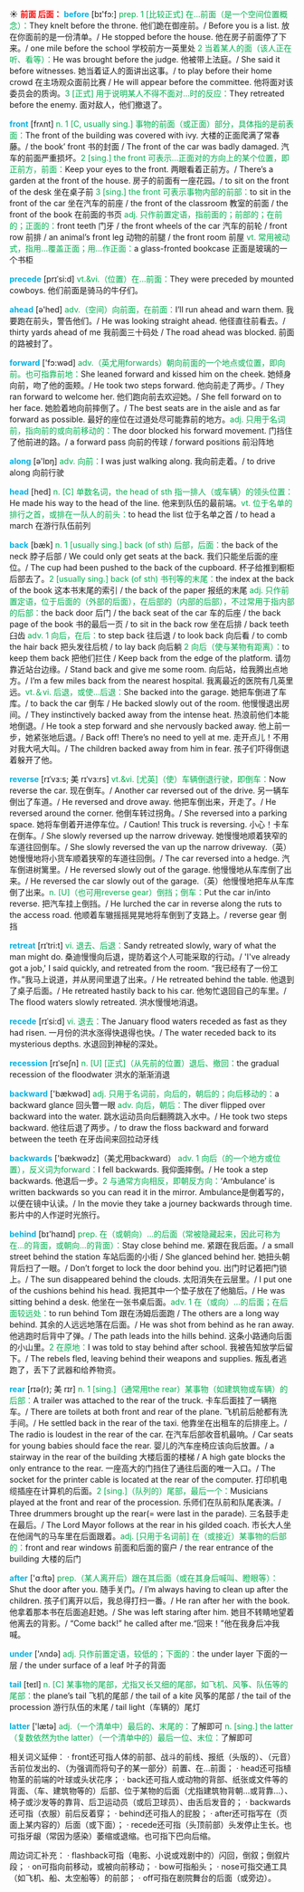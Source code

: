 ☀ <font color="red">**前面 后面：**</font>
<font color="sky blue">**before**</font> [bɪ'fɔ:] 
<font color="#00b050">prep. 1 [比较正式] 在…前面（是一个空间位置概念）：</font>They knelt before the throne. 他们跪在御座前。/ Before you is a list. 放在你面前的是一份清单。/ He stopped before the house. 他在房子前面停了下来。/ one mile before the school 学校前方一英里处 <font color="#00b050">2 当着某人的面（该人正在听、看等）：</font>He was brought before the judge. 他被带上法庭。/ She said it before witnesses. 她当着证人的面讲出这事。/ to play before their home crowd 在主场观众面前比赛 / He will appear before the committee. 他将面对该委员会的质询。<font color="#00b050">3 [正式] 用于说明某人不得不面对…时的反应：</font>They retreated before the enemy. 面对敌人，他们撤退了。

<font color="sky blue">**front**</font> [frʌnt] 
<font color="#00b050">n. 1 [C, usually sing.] 事物的前面（或正面）部分，具体指的是前表面：</font>The front of the building was covered with ivy. 大楼的正面爬满了常春藤。/ the book’ front 书的封面 / The front of the car was badly damaged. 汽车的前面严重损坏。<font color="#00b050">2 [sing.] the front 可表示…正面对的方向上的某个位置，即正前方，前面：</font>Keep your eyes to the front. 两眼看着正前方。/ There’s a garden at the front of the house. 房子的前面有一座花园。/ to sit on the front of the desk 坐在桌子前 <font color="#00b050">3 [sing.] the front 可表示事物内部的前部：</font>to sit in the front of the car 坐在汽车的前座 / the front of the classroom 教室的前面 / the front of the book 在前面的书页 <font color="#00b050">adj. 只作前置定语，指前面的；前部的；在前的；正面的：</font>front teeth 门牙 / the front wheels of the car 汽车的前轮 / front row 前排 / an animal’s front leg 动物的前腿 / the front room 前屋 <font color="#00b050">vt. 常用被动式，指用…覆盖正面；用…作正面：</font>a glass-fronted bookcase 正面是玻璃的一个书柜    
           
<font color="sky blue">**precede**</font> [prɪˈsi:d]
<font color="#00b050">vt.&vi.（位置）在…前面：</font>They were preceded by mounted cowboys. 他们前面是骑马的牛仔们。

<font color="sky blue">**ahead**</font> [ə'hed] 
<font color="#00b050">adv.（空间）向前面，在前面：</font>I’ll run ahead and warn them. 我要跑在前头，警告他们。/ He was looking straight ahead. 他径直往前看去。/ thirty yards ahead of me 我前面三十码处 / The road ahead was blocked. 前面的路被封了。 

<font color="sky blue">**forward**</font> ['fɔ:wəd] 
<font color="#00b050">adv.（英尤用forwards）朝向前面的一个地点或位置，即向前。也可指靠前地：</font>She leaned forward and kissed him on the cheek. 她倾身向前，吻了他的面颊。/ He took two steps forward. 他向前走了两步。/ They ran forward to welcome her. 他们跑向前去欢迎她。/ She fell forward on to her face. 她脸着地向前摔倒了。/ The best seats are in the aisle and as far forward as possible. 最好的座位在过道处尽可能靠前的地方。<font color="#00b050">adj. 只用于名词前，指向前的或向前移动的：</font>The door blocked his forward movement. 门挡住了他前进的路。/ a forward pass 向前的传球 / forward positions 前沿阵地

<font color="sky blue">**along**</font> [ə'lɒŋ] 
<font color="#00b050">adv. 向前：</font>I was just walking along. 我向前走着。/ to drive along 向前行驶

<font color="sky blue">**head**</font> [hed] 
<font color="#00b050">n. [C] 单数名词，the head of sth 指一排人（或车辆）的领头位置：</font>He made his way to the head of the line. 他来到队伍的最前端。<font color="#00b050">vt. 位于名单的排行之首，或排在一队人的前头：</font>to head the list 位于名单之首 / to head a march 在游行队伍前列

<font color="sky blue">**back**</font> [bæk] 
<font color="#00b050">n. 1 [usually sing.] back (of sth) 后部，后面：</font>the back of the neck 脖子后部 / We could only get seats at the back. 我们只能坐后面的座位。/ The cup had been pushed to the back of the cupboard. 杯子给推到橱柜后部去了。<font color="#00b050">2 [usually sing.] back (of sth) 书刊等的末尾：</font>the index at the back of the book 这本书末尾的索引 / the back of the paper 报纸的末尾 <font color="#00b050">adj. 只作前置定语，位于后面的（外部的后面），在后部的（内部的后部），不过常用于指内部的后部：</font>the back door 后门 / the back seat of the car 车的后座 / the back page of the book 书的最后一页 / to sit in the back row 坐在后排 / back teeth 臼齿 <font color="#00b050">adv. 1 向后，在后：</font>to step back 往后退 / to look back 向后看 / to comb the hair back 把头发往后梳 / to lay back 向后躺 <font color="#00b050">2 向后（使与某物有距离）：</font>to keep them back 把他们拦住 / Keep back from the edge of the platform. 请勿靠近站台边缘。/ Stand back and give me some room. 向后站，给我腾出点地方。/ I’m a few miles back from the nearest hospital. 我离最近的医院有几英里远。<font color="#00b050">vt.＆vi. 后退，或使…后退：</font>She backed into the garage. 她把车倒进了车库。/ to back the car 倒车 / He backed slowly out of the room. 他慢慢退出房间。/ They instinctively backed away from the intense heat. 热浪前他们本能地倒退。/ He took a step forward and she nervously backed away. 他上前一步，她紧张地后退。/ Back off! There’s no need to yell at me. 走开点儿！不用对我大吼大叫。/ The children backed away from him in fear. 孩子们吓得倒退着躲开了他。
        
<font color="sky blue">**reverse**</font> [rɪˈvɜ:s; 美 rɪˈvɜ:rs]
<font color="#00b050">vt.&vi. [尤英]（使）车辆倒退行驶，即倒车：</font>Now reverse the car. 现在倒车。/ Another car reversed out of the drive. 另一辆车倒出了车道。/ He reversed and drove away. 他把车倒出来，开走了。/ He reversed around the corner. 他倒车转过拐角。/ She reversed into a parking space. 她将车倒着开进停车位。/ Caution! This truck is reversing. 小心！卡车在倒车。/ She slowly reversed up the narrow driveway. 她慢慢地顺着狭窄的车道往回倒车。/ She slowly reversed the van up the narrow driveway.（英）她慢慢地将小货车顺着狭窄的车道往回倒。/ The car reversed into a hedge. 汽车倒进树篱里。/ He reversed slowly out of the garage. 他慢慢地从车库倒了出来。/ He reversed the car slowly out of the garage.（英）他慢慢地把车从车库倒了出来。<font color="#00b050">n. [U]（也可用reverse gear）倒挡；倒车：</font>Put the car in/into reverse. 把汽车挂上倒挡。/ He lurched the car in reverse along the ruts to the access road. 他顺着车辙摇摇晃晃地将车倒到了支路上。/ reverse gear 倒挡

<font color="sky blue">**retreat**</font> [rɪˈtri:t]
<font color="#00b050">vi. 退去、后退：</font>Sandy retreated slowly, wary of what the man might do. 桑迪慢慢向后退，提防着这个人可能采取的行动。/ 'I've already got a job,' I said quickly, and retreated from the room. “我已经有了一份工作。”我马上说道，并从房间里退了出来。/ He retreated behind the table. 他退到了桌子后面。/ He retreated hastily back to his car. 他匆忙退回自己的车里。/ The flood waters slowly retreated. 洪水慢慢地消退。
           
<font color="sky blue">**recede**</font> [rɪˈsi:d]
<font color="#00b050">vi. 退去：</font>The January flood waters receded as fast as they had risen. 一月份的洪水涨得快退得也快。/ The water receded back to its mysterious depths. 水退回到神秘的深处。
           
<font color="sky blue">**recession**</font> [rɪˈseʃn]
<font color="#00b050">n. [U] [正式]（从先前的位置）退后、撤回：</font>the gradual recession of the floodwater 洪水的渐渐消退

<font color="sky blue">**backward**</font> ['bækwəd] 
<font color="#00b050">adj. 只用于名词前，向后的，朝后的；向后移动的：</font>a backward glance 回头瞥一眼 <font color="#00b050">adv. 向后，朝后：</font>The diver flipped over backward into the water. 跳水运动员向后翻腾跳入水中。/ He took two steps backward. 他往后退了两步。/ to draw the floss backward and forward between the teeth 在牙齿间来回拉动牙线  

<font color="sky blue">**backwards**</font> ['bækwədz]（美尤用backward）
<font color="#00b050">adv. 1 向后（的一个地方或位置），反义词为forward：</font>I fell backwards. 我仰面摔倒。/ He took a step backwards. 他退后一步。<font color="#00b050">2 与通常方向相反，即朝反方向：</font>‘Ambulance’ is written backwards so you can read it in the mirror. Ambulance是倒着写的，以便在镜中认读。/ In the movie they take a journey backwards through time. 影片中的人作逆时光旅行。

<font color="sky blue">**behind**</font> [bɪ'haɪnd] 
<font color="#00b050">prep. 在（或朝向）…的后面（常被隐藏起来，因此可称为在…的背面，或朝向…的背面）：</font>Stay close behind me. 紧跟在我后面。/ a small street behind the station 车站后面的小街 / She glanced behind her. 她扭头朝背后扫了一眼。/ Don’t forget to lock the door behind you. 出门时记着把门锁上。/ The sun disappeared behind the clouds. 太阳消失在云层里。/ I put one of the cushions behind his head. 我把其中一个垫子放在了他脑后。/ He was sitting behind a desk. 他坐在一张书桌后面。<font color="#00b050">adv. 1 在（或向）…的后面；在后面较远处：</font>to run behind Tom 跟在汤姆后面跑 / The others are a long way behind. 其余的人远远地落在后面。/ He was shot from behind as he ran away. 他逃跑时后背中了弹。/ The path leads into the hills behind. 这条小路通向后面的小山里。<font color="#00b050">2 在原地：</font>I was told to stay behind after school. 我被告知放学后留下。/ The rebels fled, leaving behind their weapons and supplies. 叛乱者逃跑了，丢下了武器和给养物资。
           
<font color="sky blue">**rear**</font> [rɪə(r); 美 rɪr]
<font color="#00b050">n. 1 [sing.]（通常用the rear）某事物（如建筑物或车辆）的后部：</font>A trailer was attached to the rear of the truck. 卡车后面挂了一辆拖车。/ There are toilets at both front and rear of the plane. 飞机前后舱都有洗手间。/ He settled back in the rear of the taxi. 他靠坐在出租车的后排座上。/ The radio is loudest in the rear of the car. 在汽车后部收音机最响。/ Car seats for young babies should face the rear. 婴儿的汽车座椅应该向后放置。/ a stairway in the rear of the building 大楼后面的楼梯 / A high gate blocks the only entrance to the rear. 一座高大的门挡住了通往后面的唯一入口。/ The socket for the printer cable is located at the rear of the computer. 打印机电缆插座在计算机的后面。<font color="#00b050">2 [sing.]（队列的）尾部，最后一个：</font>Musicians played at the front and rear of the procession. 乐师们在队前和队尾表演。/ Three drummers brought up the rear(= were last in the parade). 三名鼓手走在最后。/ The Lord Mayor follows at the rear in his gilded coach. 市长大人坐在他阔气的马车里在后面跟着。<font color="#00b050">adj. [只用于名词前] 在（或接近）某事物的后部的：</font>front and rear windows 前面和后面的窗户 / the rear entrance of the building 大楼的后门

<font color="sky blue">**after**</font> ['ɑːftə] 
<font color="#00b050">prep.（某人离开后）跟在其后面（或在其身后喊叫、瞪眼等）：</font>Shut the door after you. 随手关门。/ I’m always having to clean up after the children. 孩子们离开以后，我总得打扫一番。/ He ran after her with the book. 他拿着那本书在后面追赶她。/ She was left staring after him. 她目不转睛地望着他离去的背影。/ “Come back!” he called after me.“回来！”他在我身后冲我喊。

<font color="sky blue">**under**</font> ['ʌndə] 
<font color="#00b050">adj. 只作前置定语，较低的；下面的：</font>the under layer 下面的一层 / the under surface of a leaf 叶子的背面

<font color="sky blue">**tail**</font> [teɪl] 
<font color="#00b050">n. [C] 某事物的尾部，尤指又长又细的尾部，如飞机、风筝、队伍等的尾部：</font>the plane’s tail 飞机的尾部 / the tail of a kite 风筝的尾部 / the tail of the procession 游行队伍的末尾 / tail light（车辆的）尾灯 

<font color="sky blue">**latter**</font> ['lætə] 
<font color="#00b050">adj.（一个清单中）最后的、末尾的：</font>了解即可 <font color="#00b050">n. [sing.] the latter（复数依然为the latter）（一个清单中的）最后一位、末位：</font>了解即可

相关词义延伸：
· front还可指人体的前部、战斗的前线、报纸（头版的）、（元音）舌前位发出的、（为强调而将句子的某一部分）前置、在…前面；
· head还可指植物茎的前端的叶球或头状花序；
· back还可指人或动物的背部、纸张或文件等的背面、（车、建筑物等的）后部、位于某物的后面（尤指建筑物背朝…或背靠…）、椅子或沙发等的靠背、后卫运动员（或后卫球员）、由舌后发音的；
· backwards还可指（衣服）前后反着穿；
· behind还可指人的屁股；
· after还可指写在（页面上某内容的）后面（或下面）；
· recede还可指（头顶前部）头发停止生长。也可指牙龈（常因为感染）萎缩或退缩。也可指下巴向后缩。

周边词汇补充：
· flashback可指（电影、小说或戏剧中的）闪回，倒叙；倒叙片段；
· on可指向前移动，或被向前移动；
· bow可指船头；
· nose可指交通工具（如飞机、船、太空船等）的前部；
· off可指在剧院舞台的后面（或旁边）。
